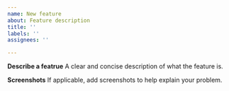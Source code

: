 ```yaml
---
name: New feature
about: Feature description
title: ''
labels: ''
assignees: ''

---
```


**Describe a featrue**
A clear and concise description of what the feature is.


**Screenshots**
If applicable, add screenshots to help explain your problem.
